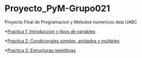 # Proyecto_PyM-Grupo021
Proyecto Final de Programacion y Metodos numericos dela UABC


*[Practica 1: Introduccion y tipos de variables](https://github.com/ElCortez007/Proyecto-Final---Programacion-y-Metodos-Numericos/tree/main/Practica%201)


*[Practica 2: Condicionales simples, anidados y multiples](https://github.com/ElCortez007/Proyecto-Final---Programacion-y-Metodos-Numericos/tree/main/Practica%202)


*[Practica 3: Estructuras repetitivas](https://github.com/ElCortez007/Proyecto-Final---Programacion-y-Metodos-Numericos/tree/main/Practica%203)

